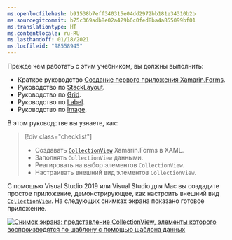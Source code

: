```yaml
---
ms.openlocfilehash: b91538b7eff340315e04dd2972bb181e34310b2b
ms.sourcegitcommit: b75c369adb8e02a429b6c0fed8ba4a855099bf01
ms.translationtype: HT
ms.contentlocale: ru-RU
ms.lasthandoff: 01/18/2021
ms.locfileid: "98558945"
---
```

Прежде чем работать с этим учебником, вы должны выполнить:

- Краткое руководство [Создание первого приложения Xamarin.Forms](~/get-started/first-app/index.md).
- Руководство по [StackLayout](~/get-started/tutorials/stacklayout/index.yml).
- Руководство по [Grid](~/get-started/tutorials/grid/index.yml).
- Руководство по [Label](~/get-started/tutorials/label/index.yml).
- Руководство по [Image](~/get-started/tutorials/image/index.yml).

В этом руководстве вы узнаете, как:

> [!div class="checklist"]
>
> - Создавать [`CollectionView`](xref:Xamarin.Forms.CollectionView) Xamarin.Forms в XAML.
> - Заполнять `CollectionView` данными.
> - Реагировать на выбор элементов `CollectionView`.
> - Настраивать внешний вид элементов `CollectionView`.

С помощью Visual Studio 2019 или Visual Studio для Mac вы создадите простое приложение, демонстрирующее, как настроить внешний вид [`CollectionView`](xref:Xamarin.Forms.CollectionView). На следующих снимках экрана показано готовое приложение.

[![Снимок экрана: представление CollectionView, элементы которого воспроизводятся по шаблону с помощью шаблона данных](../images/customize-item-appearance-reduced.png "Представление CollectionView, отображающее шаблонные данные")](../images/customize-item-appearance-large.png#lightbox "Представление CollectionView, отображающее шаблонные данные")
